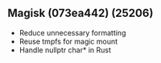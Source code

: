 ## Magisk (073ea442) (25206)

- Reduce unnecessary formatting
- Reuse tmpfs for magic mount
- Handle nullptr char* in Rust
